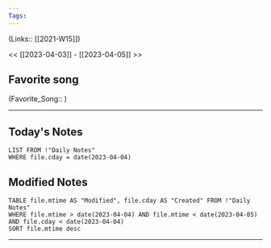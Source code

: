 ```yaml
---
Tags:
---
```

(Links:: [[2021-W15]])

<< [[2023-04-03]] - [[2023-04-05]] >>
## Favorite song
(Favorite_Song:: )

___
## Today's Notes
```dataview
LIST FROM !"Daily Notes"
WHERE file.cday = date(2023-04-04)
```
## Modified Notes
```dataview
TABLE file.mtime AS "Modified", file.cday AS "Created" FROM !"Daily Notes" 
WHERE file.mtime > date(2023-04-04) AND file.mtime < date(2023-04-05) AND file.cday < date(2023-04-04)
SORT file.mtime desc
```
___
